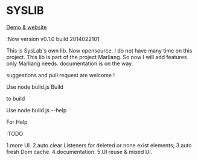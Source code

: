 # SYSLIB

<a href="http://sys-lab.github.io/syslib" target="_blank">Demo & website</a>

:Now version
v0.1.0  build 2014022101

This is SysLab's own lib.
Now opensource.
I do not have many time on this project.
This lib is part of the project Marliang.
So now I will add features only Marliang needs.
documentation is on the way.

suggestions and pull request are welcome !

Use 
 node build.js Build

to build

Use
 node build.js --help

For Help 

:TODO

1.more UI.
2.auto clear Listeners for deleted or none exist elements;
3.auto fresh Dom cache.
4.documentation.
5.UI reuse & mixed UI.

